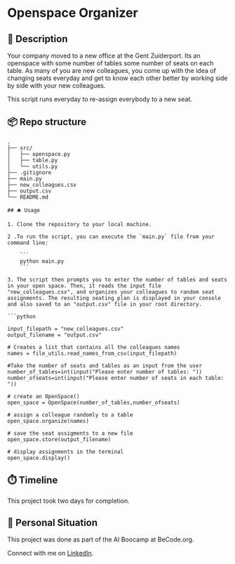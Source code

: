 # Openspace Organizer

## 🏢 Description

Your company moved to a new office at the Gent Zuiderport. Its an openspace with some number of tables some number of seats on each table. As many of you are new colleagues, you come up with the idea of changing seats everyday and get to know each other better by working side by side with your new colleagues. 

This script runs everyday to re-assign everybody to a new seat. 

## 📦 Repo structure

```
.
├── src/
│   ├── openspace.py
│   ├── table.py
│   └── utils.py
├── .gitignore
├── main.py
├── new_colleagues.csv
├── output.csv
└── README.md

## 🛎️ Usage

1. Clone the repository to your local machine.

2 .To run the script, you can execute the `main.py` file from your command line:

    ```
    python main.py
    ```

3. The script then prompts you to enter the number of tables and seats in your open space. Then, it reads the input file "new_colleagues.csv", and organizes your colleagues to random seat assignments. The resulting seating plan is displayed in your console and also saved to an "output.csv" file in your root directory. 

```python

input_filepath = "new_colleagues.csv"
output_filename = "output.csv"

# Creates a list that contains all the colleagues names
names = file_utils.read_names_from_csv(input_filepath)

#Take the number of seats and tables as an input from the user
number_of_tables=int(input("Please enter number of tables: "))
number_ofseats=int(input("Please enter number of seats in each table: "))

# create an OpenSpace() 
open_space = OpenSpace(number_of_tables,number_ofseats)

# assign a colleague randomly to a table
open_space.organize(names)

# save the seat assigments to a new file
open_space.store(output_filename)

# display assignments in the terminal
open_space.display()

```

## ⏱️ Timeline

This project took two days for completion.

## 📌 Personal Situation
This project was done as part of the AI Boocamp at BeCode.org. 

Connect with me on [LinkedIn](https://www.linkedin.com/in/vriveraq/).
